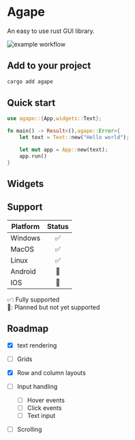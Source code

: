 # Agape
An easy to use rust GUI library.

![example workflow](https://github.com/snubwoody/agape/actions/workflows/rust.yml/badge.svg?branch=main)

## Add to your project
```bash
cargo add agape
```

## Quick start

```rust
use agape::{App,widgets::Text};

fn main() -> Result<(),agape::Error>{
	let text = Text::new("Hello world");

	let mut app = App::new(text);
	app.run()
}
```

## Widgets


## Support

|Platform|Status|
|--|:-:|
|Windows|  ✅ |
|MacOS|  ✅|
|Linux|  ✅ |
|Android|  🚧 |
|IOS|  🚧 |

✅: Fully supported  
🚧: Planned but not yet supported  

## Roadmap
- [x] text rendering
- [ ] Grids
- [x] Row and column layouts
- [ ] Input handling
  - [ ] Hover events
  - [ ] Click events
  - [ ] Text input
- [ ] Scrolling

